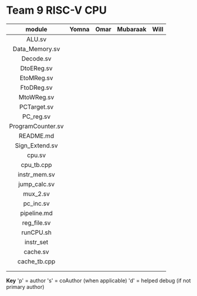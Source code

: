 # Team 9 RISC-V CPU

| module      | Yomna | Omar | Mubaraak | Will |
| :------:    | :------: | :------: | :------: | :------: |
| ALU.sv |  |  |  |  |
| Data_Memory.sv |  |  |  |  |
| Decode.sv |  |  |  |  |
| DtoEReg.sv |  |  |  |  |
| EtoMReg.sv |  |  |  |  |
| FtoDReg.sv |  |  |  |  |
| MtoWReg.sv |  |  |  |  |
| PCTarget.sv |  |  |  |  |
| PC_reg.sv |  |  |  |  |
| ProgramCounter.sv |  |  |  |  |
| README.md |  |  |  |  |
| Sign_Extend.sv |  |  |  |  |
| cpu.sv |  |  |  |  |
| cpu_tb.cpp |  |  |  |  |
| instr_mem.sv |  |  |  |  |
| jump_calc.sv |  |  |  |  |
| mux_2.sv |  |  |  |  |
| pc_inc.sv |  |  |  |  |
| pipeline.md |  |  |  |  |
| reg_file.sv |  |  |  |  |
| runCPU.sh |  |  |  |  |
| instr_set |  |  |  |  |
| cache.sv |  |  |  |  |
| cache_tb.cpp |  |  |  |  |
|  |  |  |  |  |
|  |  |  |  |  |


**Key**
'p' = author
's' = coAuthor (when applicable)
'd' = helped debug (if not primary author)
 